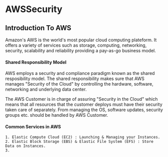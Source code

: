 # AWSSecurity

## Introduction To AWS

Amazon's AWS is the world's most popular cloud computing plateform. It offers a variety of services such as storage, computing, networking, security, scalability and reliability providing a pay-as-go business model.

#### Shared Responsibility Model

AWS employs a security and compliance paradigm known as the shared resposibility model. The shared responsibility makes sure that AWS manages "Security of the Cloud" by controlling the hardware, software, networking and underlying data center.

The AWS Customer is in charge of assuring "Security in the Cloud" which means that all resources that the customer deploys must have their security taken care of separately. From managing the OS, software updates, security groups etc. should be handled by AWS Customer.

#### Common Services in AWS

```
1. Elastic Compute Cloud (EC2) : Launching & Managing your Instances.
2. Elastic Block Storage (EBS) & Elastic File System (EFS) : Store Data on Instances.
3.
```

